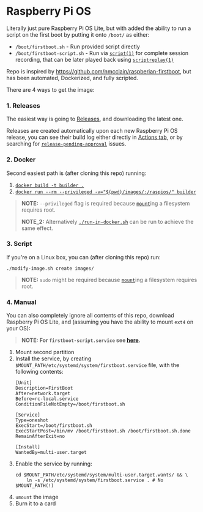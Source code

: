 Raspberry Pi OS
================

Literally just pure Raspberry Pi OS Lite, but with added the ability to run a script on the first boot by putting it onto `/boot/` as either:

* `/boot/firstboot.sh` - Run provided script directly
* `/boot/firstboot-script.sh` - Run via [`script(1)`][script] for complete session recording, that can be later played back using [`scriptreplay(1)`][replay]

[script]: http://man7.org/linux/man-pages/man1/script.1.html
[replay]: http://man7.org/linux/man-pages/man1/scriptreplay.1.html

Repo is inspired by https://github.com/nmcclain/raspberian-firstboot, but has been automated, Dockerized, and fully scripted.

There are 4 ways to get the image:


### 1. Releases

The easiest way is going to [Releases], and downloading the latest one.

Releases are created automatically upon each new Raspberry Pi OS release, you can see their build log either directly in [Actions tab][actions], or by searching for [`release-pending-approval`][issues] issues. 

[Releases]: https://github.com/meeDamian/raspios/releases
[actions]: https://github.com/meeDamian/raspios/actions
[issues]: https://github.com/meeDamian/raspios/issues?q=is%3Aissue+sort%3Aupdated-desc+label%3Arelease-pending-approval+


### 2. Docker

Second easiest path is (after cloning this repo) running:

1. [`docker build -t builder .`][docker-build]
1. [`docker run --rm --privileged -v="$(pwd)/images/:/raspios/" builder`][docker-run]

[docker-build]: https://github.com/meeDamian/raspios/blob/731a1681e0f9dd9ba8b02b810bb473c286b405e7/.github/workflows/release.yml#L34
[docker-run]: https://github.com/meeDamian/raspios/blob/731a1681e0f9dd9ba8b02b810bb473c286b405e7/.github/workflows/release.yml#L40

> **NOTE:** `--privileged` flag is required because [`mount`]ing a filesystem requires root.
>
>**NOTE_2:** Alternatively [`./run-in-docker.sh`][run] can be run to achieve the same effect.

[run]: /run-in-docker.sh


### 3. Script

If you're on a Linux box, you can (after cloning this repo) run:

```shell script
./modify-image.sh create images/
```

> **NOTE:** `sudo` might be required because [`mount`]ing a filesystem requires root.

[`mount`]: https://github.com/meeDamian/raspios/blob/d3af7a29ee4c9cd09aae68badec95725c58c7010/modify-image.sh#L199


### 4. Manual

You can also completely ignore all contents of this repo, download Raspberry Pi OS Lite, and (assuming you have the ability to mount `ext4` on your OS):

> **NOTE: For `firstboot-script.service` see [here].**

[here]: /firstboot-script.service

1. Mount second partition
1. Install the service, by creating `$MOUNT_PATH/etc/systemd/system/firstboot.service` file, with the following contents:
    ```unit file (systemd)
    [Unit]
    Description=FirstBoot
    After=network.target
    Before=rc-local.service
    ConditionFileNotEmpty=/boot/firstboot.sh
    
    [Service]
    Type=oneshot
    ExecStart=/boot/firstboot.sh
    ExecStartPost=/bin/mv /boot/firstboot.sh /boot/firstboot.sh.done
    RemainAfterExit=no
    
    [Install]
    WantedBy=multi-user.target
    ```
1. Enable the service by running:
    ```shell script
    cd $MOUNT_PATH/etc/systemd/system/multi-user.target.wants/ && \
        ln -s /etc/systemd/system/firstboot.service . # No $MOUNT_PATH(!)
    ```
1. `umount` the image
1. Burn it to a card
